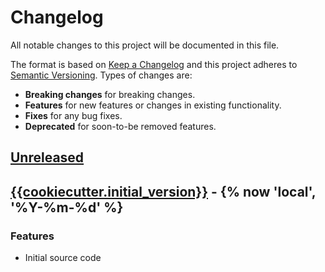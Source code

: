 # Changelog
All notable changes to this project will be documented in this file.

The format is based on [Keep a Changelog](http://keepachangelog.com/en/1.0.0/)
and this project adheres to [Semantic Versioning](http://semver.org/spec/v2.0.0.html).
Types of changes are:

- **Breaking changes** for breaking changes.
- **Features** for new features or changes in existing functionality.
- **Fixes** for any bug fixes.
- **Deprecated** for soon-to-be removed features.

## [Unreleased]

## [{{cookiecutter.initial_version}}] - {% now 'local', '%Y-%m-%d' %}

### Features

- Initial source code

[Unreleased]: https://github.com/radeklat/settings-doc/compare/{{cookiecutter.initial_version}}...HEAD
[{{cookiecutter.initial_version}}]: https://github.com/radeklat/settings-doc/compare/initial...{{cookiecutter.initial_version}}
